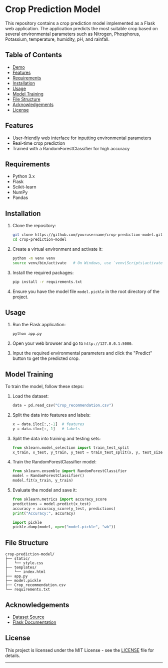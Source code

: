 
# Crop Prediction Model

This repository contains a crop prediction model implemented as a Flask web application. The application predicts the most suitable crop based on several environmental parameters such as Nitrogen, Phosphorus, Potassium, temperature, humidity, pH, and rainfall.

## Table of Contents
- [Demo](#demo)
- [Features](#features)
- [Requirements](#requirements)
- [Installation](#installation)
- [Usage](#usage)
- [Model Training](#model-training)
- [File Structure](#file-structure)
- [Acknowledgements](#acknowledgements)
- [License](#license)



## Features
- User-friendly web interface for inputting environmental parameters
- Real-time crop prediction
- Trained with a RandomForestClassifier for high accuracy

## Requirements
- Python 3.x
- Flask
- Scikit-learn
- NumPy
- Pandas

## Installation
1. Clone the repository:
   ```sh
   git clone https://github.com/yourusername/crop-prediction-model.git
   cd crop-prediction-model
   ```

2. Create a virtual environment and activate it:
   ```sh
   python -m venv venv
   source venv/bin/activate   # On Windows, use `venv\Scripts\activate`
   ```

3. Install the required packages:
   ```sh
   pip install -r requirements.txt
   ```

4. Ensure you have the model file `model.pickle` in the root directory of the project.

## Usage
1. Run the Flask application:
   ```sh
   python app.py
   ```

2. Open your web browser and go to `http://127.0.0.1:5000`.

3. Input the required environmental parameters and click the "Predict" button to get the predicted crop.

## Model Training
To train the model, follow these steps:

1. Load the dataset:
   ```python
   data = pd.read_csv("Crop_recommendation.csv")
   ```

2. Split the data into features and labels:
   ```python
   x = data.iloc[:,:-1]  # features
   y = data.iloc[:,-1]   # labels
   ```

3. Split the data into training and testing sets:
   ```python
   from sklearn.model_selection import train_test_split
   x_train, x_test, y_train, y_test = train_test_split(x, y, test_size=0.2, random_state=42)
   ```

4. Train the RandomForestClassifier model:
   ```python
   from sklearn.ensemble import RandomForestClassifier
   model = RandomForestClassifier()
   model.fit(x_train, y_train)
   ```

5. Evaluate the model and save it:
   ```python
   from sklearn.metrics import accuracy_score
   predictions = model.predict(x_test)
   accuracy = accuracy_score(y_test, predictions)
   print("Accuracy:", accuracy)

   import pickle
   pickle.dump(model, open("model.pickle", "wb"))
   ```

## File Structure
```
crop-prediction-model/
├── static/
│   └── style.css
├── templates/
│   └── index.html
├── app.py
├── model.pickle
├── Crop_recommendation.csv
└── requirements.txt
```

## Acknowledgements
- [Dataset Source](https://www.kaggle.com/datasets/atharvaingle/crop-recommendation-dataset)
- [Flask Documentation](https://flask.palletsprojects.com/)

## License
This project is licensed under the MIT License - see the [LICENSE](LICENSE) file for details.

---
